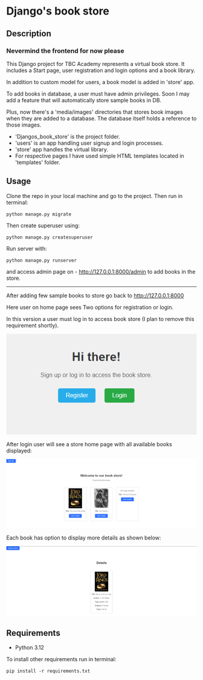 # Django's book store

## Description
### Nevermind the frontend for now please
This Django project for TBC Academy represents a virtual book store. 
It includes a Start page, user registration and login options and a book library.

In addition to custom model for users, a book model is added in 'store' app.

To add books in database, a user must have admin privileges.
Soon I may add a feature that will automatically store sample books in DB.

Plus, now there's a 'media/images' directories that stores book images when they are added to a database.
The database itself holds a reference to those images.
- 'Djangos_book_store' is the project folder.
- 'users' is an app handling user signup and login processes.
- 'store' app handles the virtual library.
- For respective pages I have used simple HTML templates located in 'templates' folder.

## Usage
Clone the repo in your local machine and go to the project. Then run in terminal:
````
python manage.py migrate
````
Then create superuser using:
````
python manage.py createsuperuser
````
Run server with:
````
python manage.py runserver
````
and access admin page on - http://127.0.0.1:8000/admin to add books in the store.
******
After adding few sample books to store go back to http://127.0.0.1:8000 

Here user on home page sees Two options for registration or login.

In this version a user must log in to access book store (I plan to remove this requirement shortly).

![homepage](assets/home.png)

After login user will see a store home page with all available books displayed:

![store-home](assets/storehome.png)

Each book has option to display more details as shown below:

![homepage](assets/bookdetails.png)

## Requirements
- Python 3.12

To install other requirements run in terminal:
````
pip install -r requirements.txt
````


